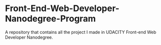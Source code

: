 # Front-End-Web-Developer-Nanodegree-Program
A repository that contains all the project I made in UDACITY Front-end Web Developer Nanodegree.
